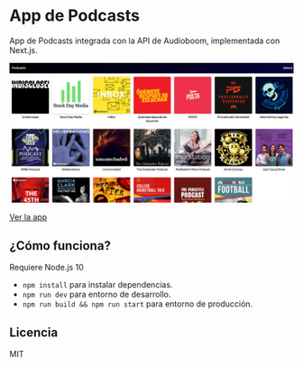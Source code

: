 # App de Podcasts

App de Podcasts integrada con la API de Audioboom, implementada con Next.js.

![Preview](./.readme-static/preview.png)

[Ver la app](https://podcasts-player.herokuapp.com/)

## ¿Cómo funciona?

Requiere Node.js 10

* `npm install` para instalar dependencias.
* `npm run dev` para entorno de desarrollo.
* `npm run build && npm run start` para entorno de producción.

## Licencia

MIT